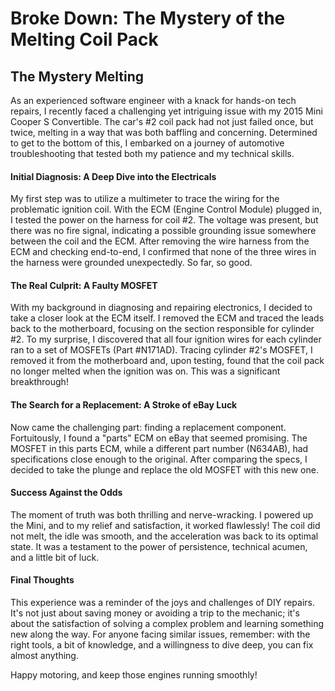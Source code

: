 # Broke Down: The Mystery of the Melting Coil Pack

## The Mystery Melting

As an experienced software engineer with a knack for hands-on tech repairs, I recently faced a challenging yet intriguing issue with my 2015 Mini Cooper S Convertible. The car's #2 coil pack had not just failed once, but twice, melting in a way that was both baffling and concerning. Determined to get to the bottom of this, I embarked on a journey of automotive troubleshooting that tested both my patience and my technical skills.

#### **Initial Diagnosis: A Deep Dive into the Electricals**

My first step was to utilize a multimeter to trace the wiring for the problematic ignition coil. With the ECM (Engine Control Module) plugged in, I tested the power on the harness for coil #2. The voltage was present, but there was no fire signal, indicating a possible grounding issue somewhere between the coil and the ECM. After removing the wire harness from the ECM and checking end-to-end, I confirmed that none of the three wires in the harness were grounded unexpectedly. So far, so good.

#### **The Real Culprit: A Faulty MOSFET**

With my background in diagnosing and repairing electronics, I decided to take a closer look at the ECM itself. I removed the ECM and traced the leads back to the motherboard, focusing on the section responsible for cylinder #2. To my surprise, I discovered that all four ignition wires for each cylinder ran to a set of MOSFETs (Part #N171AD). Tracing cylinder #2's MOSFET, I removed it from the motherboard and, upon testing, found that the coil pack no longer melted when the ignition was on. This was a significant breakthrough!

#### **The Search for a Replacement: A Stroke of eBay Luck**

Now came the challenging part: finding a replacement component. Fortuitously, I found a "parts" ECM on eBay that seemed promising. The MOSFET in this parts ECM, while a different part number (N634AB), had specifications close enough to the original. After comparing the specs, I decided to take the plunge and replace the old MOSFET with this new one. 

#### **Success Against the Odds**

The moment of truth was both thrilling and nerve-wracking. I powered up the Mini, and to my relief and satisfaction, it worked flawlessly! The coil did not melt, the idle was smooth, and the acceleration was back to its optimal state. It was a testament to the power of persistence, technical acumen, and a little bit of luck.

#### **Final Thoughts**

This experience was a reminder of the joys and challenges of DIY repairs. It's not just about saving money or avoiding a trip to the mechanic; it's about the satisfaction of solving a complex problem and learning something new along the way. For anyone facing similar issues, remember: with the right tools, a bit of knowledge, and a willingness to dive deep, you can fix almost anything. 

Happy motoring, and keep those engines running smoothly!

